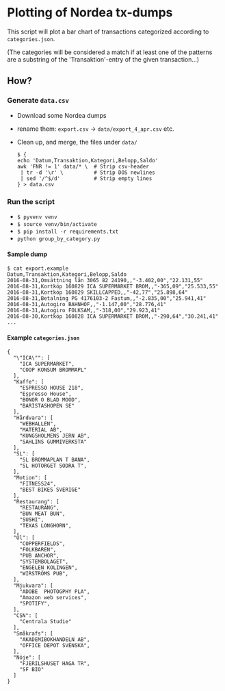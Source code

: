 # Plotting of Nordea tx-dumps

This script will plot a bar chart of transactions categorized according to `categories.json`.

(The categories will be considered a match if at least one of the patterns are a substring of the 'Transaktion'-entry of the given transaction...)

## How?

### Generate `data.csv`

- Download some Nordea dumps
 - rename them: `export.csv` -> `data/export_4_apr.csv` etc.
- Clean up, and merge, the files under `data/`

    ```
    $ {
    echo 'Datum,Transaktion,Kategori,Belopp,Saldo'
    awk 'FNR != 1' data/* \  # Strip csv-header
     | tr -d '\r' \          # Strip DOS newlines
     | sed '/^$/d'           # Strip empty lines
    } > data.csv
    ```

### Run the script
- `$ pyvenv venv`
- `$ source venv/bin/activate`
- `$ pip install -r requirements.txt`
- `python group_by_category.py`

#### Sample dump

    $ cat export.example
	Datum,Transaktion,Kategori,Belopp,Saldo
	2016-08-31,Omsättning lån 3065 82 24190,,"-3.402,00","22.131,55"
	2016-08-31,Kortköp 160829 ICA SUPERMARKET BROM,,"-365,09","25.533,55"
	2016-08-31,Kortköp 160829 SKILLCAPPED,,"-42,77","25.898,64"
	2016-08-31,Betalning PG 4176103-2 Fastum,,"-2.835,00","25.941,41"
	2016-08-31,Autogiro BAHNHOF,,"-1.147,00","28.776,41"
	2016-08-31,Autogiro FOLKSAM,,"-318,00","29.923,41"
	2016-08-30,Kortköp 160828 ICA SUPERMARKET BROM,,"-290,64","30.241,41"
	...

#### Example `categories.json`

	{
	  "\"ICA\"": [
	    "ICA SUPERMARKET",
	    "COOP KONSUM BROMMAPL"
	  ],
	  "Kaffe": [
	    "ESPRESSO HOUSE 218",
	    "Espresso House",
	    "BÖNOR O BLAD MOOD",
	    "BARISTASHOPEN SE"
	  ],
	  "Hårdvara": [
	    "WEBHALLEN",
	    "MATERIAL AB",
	    "KUNGSHOLMENS JERN AB",
	    "SAHLINS GUMMIVERKSTA"
	  ],
	  "SL": [
	    "SL BROMMAPLAN T BANA",
	    "SL HOTORGET SODRA T",
	  ],
	  "Motion": [
	    "FITNESS24",
	    "BEST BIKES SVERIGE"
	  ],
	  "Restaurang": [
	    "RESTAURANG",
	    "BUN MEAT BUN",
	    "SUSHI",
	    "TEXAS LONGHORN",
	  ],
	  "Öl": [
	    "COPPERFIELDS",
	    "FOLKBAREN",
	    "PUB ANCHOR",
	    "SYSTEMBOLAGET",
	    "ENGELEN KOLINGEN",
	    "WIRSTRÖMS PUB",
	  ],
	  "Mjukvara": [
	    "ADOBE  PHOTOGPHY PLA",
	    "Amazon web services",
	    "SPOTIFY",
	  ],
	  "CSN": [
	    "Centrala Studie"
	  ],
	  "Småkrafs": [
	    "AKADEMIBOKHANDELN AB",
	    "OFFICE DEPOT SVENSKA",
	  ],
	  "Nöje": [
	    "FJERILSHUSET HAGA TR",
	    "SF BIO"
	  ]
	}
